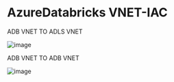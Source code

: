 # AzureDatabricks VNET-IAC

ADB VNET TO ADLS VNET

![image](https://github.com/user-attachments/assets/592f9261-da25-4adc-8d01-11e74a19c7bc)

ADB VNET TO ADB VNET

![image](https://github.com/user-attachments/assets/a3aaa27c-85fd-449b-942f-ed4f40ecc17a)
